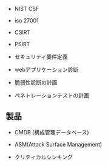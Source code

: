 - NIST CSF
- iso 27001

- CSIRT
- PSIRT


- セキュリティ要件定義
- webアプリケーション診断
- 脆弱性診断の計画
- ぺネトレーションテストの計画

## 製品
- CMDB (構成管理データベース) 
- ASM(Attack Surface Management)

- クリティカルシンキング